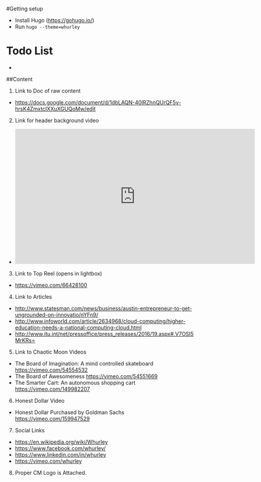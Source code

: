 #Getting setup
- Install Hugo (https://gohugo.io/)
- Run `hugo --theme=whurley`

# Todo List
- 

##Content
1. Link to Doc of raw content
- https://docs.google.com/document/d/1dbLAQN-40lRZhnQUrQF5v-hrsK4ZmxtcIXXuXGUQoMw/edit

2. Link for header background video
-  <iframe src="https://player.vimeo.com/video/181236270" width="640" height="360" frameborder="0" webkitallowfullscreen mozallowfullscreen allowfullscreen></iframe>

3. Link to Top Reel (opens in lightbox)
- https://vimeo.com/66428100


4. Link to Articles
- http://www.statesman.com/news/business/austin-entrepreneur-to-get-ungrounded-on-innovatio/nYFn9/
- http://www.infoworld.com/article/2634968/cloud-computing/higher-education-needs-a-national-computing-cloud.html
- http://www.itu.int/net/pressoffice/press_releases/2016/19.aspx#.V7OSI5MrKRs=

5. Link to Chaotic Moon Videos
- The Board of Imagination: A mind controlled skateboard <https://vimeo.com/54554532>
- The Board of Awesomeness <https://vimeo.com/54551669>
- The Smarter Cart: An autonomous shopping cart <https://vimeo.com/149982207>

6. Honest Dollar Video
- Honest Dollar Purchased by Goldman Sachs <https://vimeo.com/159947529>

7. Social Links
- https://en.wikipedia.org/wiki/Whurley
- https://www.facebook.com/whurley/
- https://www.linkedin.com/in/whurley
- https://vimeo.com/whurley

8. Proper CM Logo is Attached.
